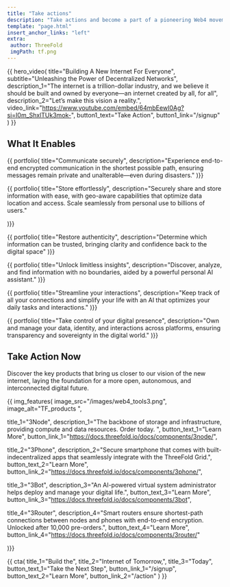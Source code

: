 ```yaml
---
title: "Take actions"
description: "Take actions and become a part of a pioneering Web4 movement with ThreeFold on 12.12.2024" # quotation marks to allow colons where used
template: "page.html"
insert_anchor_links: "left"
extra:
 author: ThreeFold
 imgPath: tf.png
---
```


<!-- section 1 (header) -->

{{ hero_video(
    title="Building A New Internet For Everyone",
    subtitle="Unleashing the Power of Decentralized Networks",
    description_1="The internet is a trillion-dollar industry, and we believe it should be built and owned by everyone—an internet created by all, for all",
    description_2="Let’s make this vision a reality.",
    video_link="https://www.youtube.com/embed/64mbEewI0Ag?si=I0m_ShxlTUk3mok-",
    button1_text="Take Action",
    button1_link="/signup"
) }}



<!--section 2 (Portfolio)-->

<div class="lg:py-24 py-12 mx-auto max-w-7xl lg:px-8">

<div class="text-center">

  ## What It Enables

</div>
<dl class="pt-8 grid max-w-xl grid-cols-1 gap-x-8 gap-y-8 lg:max-w-none lg:grid-cols-3">

{{ portfolio(
  title="Communicate securely",
  description="Experience end-to-end encrypted communication in the shortest possible path, ensuring messages remain private and unalterable—even during disasters."
)}}

{{ portfolio(
  title="Store effortlessly",
  description="Securely share and store information with ease, with geo-aware capabilities that optimize data location and access. Scale seamlessly from personal use to billions of users."

)}}

{{ portfolio(
  title="Restore authenticity",
  description="Determine which information can be trusted, bringing clarity and confidence back to the digital space"
)}}

{{ portfolio(
  title="Unlock limitless insights",
  description="Discover, analyze, and find information with no boundaries, aided by a powerful personal AI assistant."
)}}

{{ portfolio(
  title="Streamline your interactions",
  description="Keep track of all your connections and simplify your life with an AI that optimizes your daily tasks and interactions."
)}}

{{ portfolio(
  title="Take control of your digital presence",
  description="Own and manage your data, identity, and interactions across platforms, ensuring transparency and sovereignty in the digital world."
)}}

</dl>
</div>


<!--section 3 (img_features)-->

<div class="lg:py-24 py-12 mx-auto max-w-7xl lg:px-8">

<div class="max-w-4xl">

## Take Action Now

Discover the key products that bring us closer to our vision of the new internet, laying the foundation for a more open, autonomous, and interconnected digital future.

</div>

{{ img_features(
  image_src="/images/web4_tools3.png",
  image_alt="TF_products ",

  title_1="3Node",
  description_1="The backbone of storage and infrastructure, providing compute and data resources. Order today.
",
  button_text_1="Learn More",
  button_link_1="https://docs.threefold.io/docs/components/3node/",

  title_2="3Phone",
  description_2="Secure smartphone that comes with built-indecentralized apps that seamlessly integrate with the ThreeFold Grid.",
  button_text_2="Learn More",
  button_link_2="https://docs.threefold.io/docs/components/3phone/",

  title_3="3Bot",
  description_3="An AI-powered virtual system administrator helps deploy and manage your digital life.",
  button_text_3="Learn More",
  button_link_3="https://docs.threefold.io/docs/components/3bot",

  title_4="3Router",
  description_4="Smart routers ensure shortest-path connections between nodes and phones with end-to-end encryption. Unlocked after 10,000 pre-orders.",
  button_text_4="Learn More",
  button_link_4="https://docs.threefold.io/docs/components/3router/"

)}}

</div>




<!-- section 4 Cta -->

{{ cta(
    title_1="Build the",
    title_2="Internet of Tomorrow,",
    title_3="Today",  
    button_text_1="Take the Next Step",
    button_link_1="/signup",
    button_text_2="Learn More",
    button_link_2="/action"
) }}






